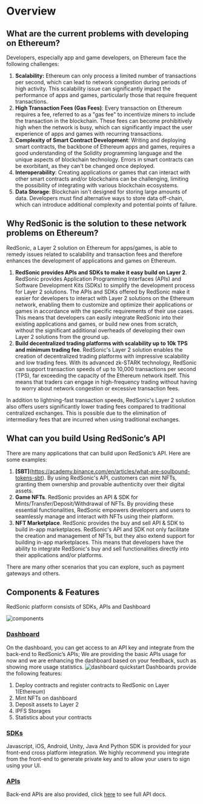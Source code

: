 # Overview

## What are the current problems with developing on Ethereum?

Developers, especially app and game developers, on Ethereum face the following challenges:
1. **Scalability:** Ethereum can only process a limited number of transactions per second, which can lead to network congestion during periods of high activity. This scalability issue can significantly impact the performance of apps and games, particularly those that require frequent transactions.
2. **High Transaction Fees (Gas Fees)**: Every transaction on Ethereum requires a fee, referred to as a "gas fee" to incentivize miners to include the transaction in the blockchain. These fees can become prohibitively high when the network is busy, which can significantly impact the user experience of apps and games with recurring transactions.
3. **Complexity of Smart Contract Development**: Writing and deploying smart contracts, the backbone of Ethereum apps and games, requires a good understanding of the Solidity programming language and the unique aspects of blockchain technology. Errors in smart contracts can be exorbitant, as they can't be changed once deployed.
4. **Interoperability**: Creating applications or games that can interact with other smart contracts and/or blockchains can be challenging, limiting the possibility of integrating with various blockchain ecosystems.
5. **Data Storage**: Blockchain isn't designed for storing large amounts of data. Developers must find alternative ways to store data off-chain, which can introduce additional complexity and potential points of failure.

## Why RedSonic is the solution to these network problems on Ethereum?
RedSonic, a Layer 2 solution on Ethereum for apps/games, is able to remedy issues related to scalability and transaction fees and therefore enhances the development of applications and games on Ethereum.

1. **RedSonic provides APIs and SDKs to make it easy build on Layer 2**. RedSonic provides Application Programming Interfaces (APIs) and Software Development Kits (SDKs) to simplify the development process for Layer 2 solutions. The APIs and SDKs offered by RedSonic make it easier for developers to interact with Layer 2 solutions on the Ethereum network, enabling them to customize and optimize their applications or games in accordance with the specific requirements of their use cases. This means that developers can easily integrate RedSonic into their existing applications and games, or build new ones from scratch, without the significant additional overheads of developing their own Layer 2 solutions from the ground up. 
2. **Build decentralized trading platforms with scalability up to 10k TPS and minimum trading fee**. RedSonic's Layer 2 solution enables the creation of decentralized trading platforms with impressive scalability and low trading fees. With its advanced zk-STARK technology, RedSonic can support transaction speeds of up to 10,000 transactions per second (TPS), far exceeding the capacity of the Ethereum network itself. This means that traders can engage in high-frequency trading without having to worry about network congestion or excessive transaction fees.

In addition to lightning-fast transaction speeds, RedSonic's Layer 2 solution also offers users significantly lower trading fees compared to traditional centralized exchanges. This is possible due to the elimination of intermediary fees that are incurred when using traditional exchanges.



## What can you build Using RedSonic’s API
There are many applications that can build upon RedSonic’s API. Here are some examples:
1. **[SBT]**(https://academy.binance.com/en/articles/what-are-soulbound-tokens-sbt). By using RedSonic's API, customers can mint NFTs, granting them ownership and provable authenticity over their digital assets.
2. **Game NFTs**. RedSonic provides an API & SDK for Mints/Transfer/Deposit/Withdrawal of NFTs. By providing these essential functionalities, RedSonic empowers developers and users to seamlessly manage and interact with NFTs using their platform.
3. **NFT Marketplace**. RedSonic provides the buy and sell API & SDK to build in-app marketplaces. RedSonic's API and SDK not only facilitate the creation and management of NFTs, but they also extend support for building in-app marketplaces. This means that developers have the ability to integrate RedSonic's buy and sell functionalities directly into their applications and/or platforms.

There are many other scenarios that you can explore, such as payment gateways and others.

## Components & Features

RedSonic platform consists of SDKs, APIs and Dashboard

![components](/components.png)

### [Dashboard](https://dashboard.redsonic.com/login)
On the dashboard, you can get access to an API key and integrate from the back-end to RedSonic’s APIs; We are providing the basic APIs usage for now and we are enhancing the dashboard based on your feedback, such as showing more usage statistics. 
![dashboard quickstart](/dashboard-quickstart.png)
Dashboards provide the following features:
1. Deploy contracts and register contracts to RedSonic on Layer 1(Ethereum)
2. Mint NFTs on dashboard
3. Deposit assets to Layer 2
4. IPFS Storages
5. Statistics about your contracts

### [SDKs](/guide/SDKs/jssdk-reference/initiate-sdk)

Javascript, iOS, Android, Unity, Java And Python SDK is provided for your front-end cross platform integration.  We highly recommend you integrate from the front-end to generate private key and to allow your users to sign using your UI.


### [APIs](/guide/api-reference/api-reference)

Back-end APIs are also provided, click [here](https://api-docs.redsonic.com/?_gl=1*ic7u6n*_ga*NzgzNDU3NTczLjE2NTA1MDYzMDY.*_ga_DZPN2FT3DF*MTY4ODA0MTc1NC4zNzEuMS4xNjg4MDQxNzU5LjAuMC4w) to see full API docs.



